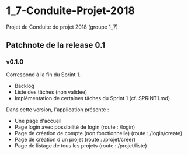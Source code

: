 # 1_7-Conduite-Projet-2018
Projet de Conduite de projet 2018 (groupe 1_7)

## Patchnote de la release 0.1

### v0.1.0
Correspond à la fin du Sprint 1.
* Backlog
* Liste des tâches (non validée)
* Implémentation de certaines tâches du Sprint 1 (cf. SPRINT1.md)

Dans cette version, l'application présente :
* Une page d'accueil
* Page login avec possibilité de login (route : /login)
* Page de création de compte (non fonctionnelle) (route : /login/create)
* Page de création d'un projet (route : /projet/creer)
* Page de listage de tous les projets (route : /projet/liste)

